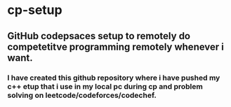 # cp-setup
## GitHub codepsaces setup to remotely do competetitve programming remotely whenever i want.
### I have created this github repository where i have pushed my c++ etup that i use in my local pc during cp and problem solving on leetcode/codeforces/codechef.
